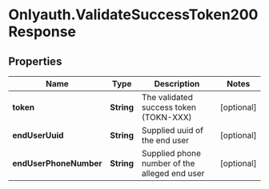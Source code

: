 # Onlyauth.ValidateSuccessToken200Response

## Properties

Name | Type | Description | Notes
------------ | ------------- | ------------- | -------------
**token** | **String** | The validated success token (TOKN-XXX) | [optional] 
**endUserUuid** | **String** | Supplied uuid of the end user | [optional] 
**endUserPhoneNumber** | **String** | Supplied phone number of the alleged end user | [optional] 


